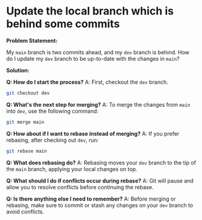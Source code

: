 # Update the local branch which is behind some commits

**Problem Statement:**

My `main` branch is two commits ahead, and my `dev` branch is behind. How do I update my `dev` branch to be up-to-date with the changes in `main`?

**Solution:**

**Q: How do I start the process?**
A: First, checkout the `dev` branch.

```bash
git checkout dev
```

**Q: What's the next step for merging?**
A: To merge the changes from `main` into `dev`, use the following command:

```bash
git merge main
```

**Q: How about if I want to rebase instead of merging?**
A: If you prefer rebasing, after checking out `dev`, run:

```bash
git rebase main
```

**Q: What does rebasing do?**
A: Rebasing moves your `dev` branch to the tip of the `main` branch, applying your local changes on top.

**Q: What should I do if conflicts occur during rebase?**
A: Git will pause and allow you to resolve conflicts before continuing the rebase.

**Q: Is there anything else I need to remember?**
A: Before merging or rebasing, make sure to commit or stash any changes on your `dev` branch to avoid conflicts.
